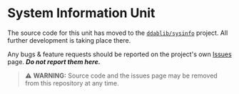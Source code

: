 # System Information Unit

The source code for this unit has moved to the [`ddablib/sysinfo`](https://github.com/ddablib/sysinfo) project. All further development is taking place there.

Any bugs & feature requests should be reported on the project's own [Issues](https://github.com/ddablib/sysinfo/issues) page. ***Do not report them here.***

> ⚠️ **WARNING:** Source code and the issues page may be removed from this repository at any time.
